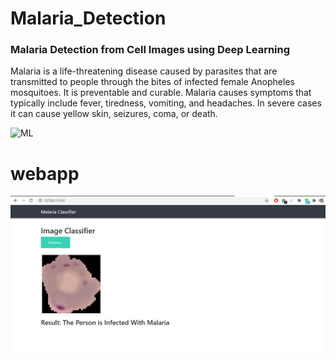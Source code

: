 # Malaria_Detection
### Malaria Detection from Cell Images using Deep Learning

Malaria is a life-threatening disease caused by parasites that are transmitted to people through the bites of infected female Anopheles mosquitoes. It is preventable and curable. Malaria causes symptoms that typically include fever, tiredness, vomiting, and headaches. In severe cases it can cause yellow skin, seizures, coma, or death.

![ML](https://upload.wikimedia.org/wikipedia/commons/thumb/7/7e/Anopheles_stephensi.jpeg/1200px-Anopheles_stephensi.jpeg)

# webapp
![ML](img/1.png)
